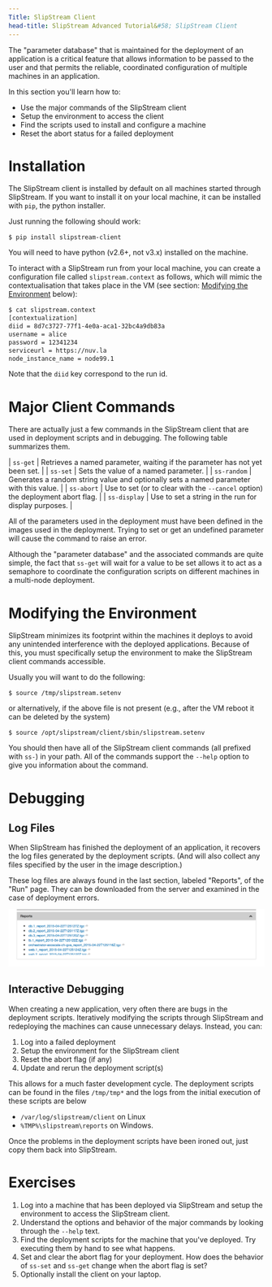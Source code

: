 ```yaml
---
Title: SlipStream Client
head-title: SlipStream Advanced Tutorial&#58; SlipStream Client
---
```


The "parameter database" that is maintained for the deployment of an
application is a critical feature that allows information to be passed
to the user and that permits the reliable, coordinated configuration
of multiple machines in an application.

In this section you'll learn how to:

  - Use the major commands of the SlipStream client
  - Setup the environment to access the client
  - Find the scripts used to install and configure a machine
  - Reset the abort status for a failed deployment

# Installation

The SlipStream client is installed by default on all machines started
through SlipStream.  If you want to install it on your local machine,
it can be installed with `pip`, the python installer.  

Just running the following should work:

    $ pip install slipstream-client

You will need to have python (v2.6+, not v3.x) installed on the
machine.

To interact with a SlipStream run from your local machine, you can
create a configuration file called `slipstream.context` as follows,
which will mimic the contextualisation that takes place in the VM
(see section: [Modifying the Environment](#env) below):

    $ cat slipstream.context
    [contextualization]
    diid = 8d7c3727-77f1-4e0a-aca1-32bc4a9db83a
    username = alice
    password = 12341234
    serviceurl = https://nuv.la
    node_instance_name = node99.1
  
Note that the `diid` key correspond to the run id.

# Major Client Commands

There are actually just a few commands in the SlipStream client that
are used in deployment scripts and in debugging.  The following table
summarizes them.

| `ss-get`     | Retrieves a named parameter, waiting if the parameter has not yet been set. | 
| `ss-set`     | Sets the value of a named parameter. |
| `ss-random`  | Generates a random string value and optionally sets a named parameter with this value. |
| `ss-abort`   | Use to set (or to clear with the `--cancel` option) the deployment abort flag. |
| `ss-display` | Use to set a string in the run for display purposes. |

All of the parameters used in the deployment must have been defined in
the images used in the deployment.  Trying to set or get an undefined
parameter will cause the command to raise an error. 

Although the "parameter database" and the associated commands are
quite simple, the fact that `ss-get` will wait for a value to be set
allows it to act as a semaphore to coordinate the configuration
scripts on different machines in a multi-node deployment.

# Modifying the Environment<a name="env"></a>

SlipStream minimizes its footprint within the machines it deploys to
avoid any unintended interference with the deployed applications.
Because of this, you must specifically setup the environment to make
the SlipStream client commands accessible.  

Usually you will want to do the following:

    $ source /tmp/slipstream.setenv

or alternatively, if the above file is not present (e.g., after the VM reboot 
it can be deleted by the system)

    $ source /opt/slipstream/client/sbin/slipstream.setenv


You should then have all of the SlipStream client commands (all
prefixed with `ss-`) in your path.  All of the commands support the
`--help` option to give you information about the command.

# Debugging

## Log Files

When SlipStream has finished the deployment of an application, it
recovers the log files generated by the deployment scripts.  (And will
also collect any files specified by the user in the image
description.)

These log files are always found in the last section, labeled
"Reports", of the "Run" page.  They can be downloaded from the server
and examined in the case of deployment errors.

![Report Section](images/screenshot-lamp-reports.png)

## Interactive Debugging

When creating a new application, very often there are bugs in the
deployment scripts.  Iteratively modifying the scripts through
SlipStream and redeploying the machines can cause unnecessary delays.
Instead, you can:

  1. Log into a failed deployment
  2. Setup the environment for the SlipStream client
  3. Reset the abort flag (if any)
  4. Update and rerun the deployment script(s)

This allows for a much faster development cycle.  The deployment
scripts can be found in the files `/tmp/tmp*` and the logs from the
initial execution of these scripts are below

  * `/var/log/slipstream/client` on Linux
  * `%TMP%\slipstream\reports` on Windows.

Once the problems in the deployment scripts have been ironed out, just
copy them back into SlipStream. 

# Exercises

  1. Log into a machine that has been deployed via SlipStream and
     setup the environment to access the SlipStream client. 
  2. Understand the options and behavior of the major commands by
     looking through the `--help` text. 
  3. Find the deployment scripts for the machine that you've
     deployed.  Try executing them by hand to see what happens. 
  4. Set and clear the abort flag for your deployment.  How does the
     behavior of `ss-set` and `ss-get` change when the abort flag is
     set? 
  5. Optionally install the client on your laptop.
